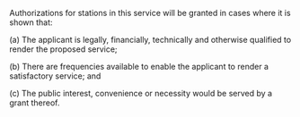 Authorizations for stations in this service will be granted in cases where it is shown that:

(a) The applicant is legally, financially, technically and otherwise qualified to render the proposed service;

(b) There are frequencies available to enable the applicant to render a satisfactory service; and

(c) The public interest, convenience or necessity would be served by a grant thereof.

